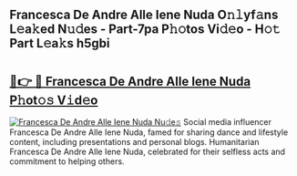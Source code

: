 ## Francesca De Andre Alle Iene Nuda O𝚗𝚕yf𝚊ns L𝚎a𝚔ed N𝚞𝚍es - Part-7pa P𝚑𝚘tos Vi𝚍𝚎o - H𝚘𝚝 Part L𝚎a𝚔s h5gbi

# <h2><a href="http://kf4104.oniu.top/?m=Francesca+De+Andre+Alle+Iene+Nuda">🔗👉 🔴 Francesca De Andre Alle Iene Nuda P𝚑ot𝚘𝚜 V𝚒d𝚎o</a></h2>

[![Francesca De Andre Alle Iene Nuda Nu𝚍e𝚜](https://i.imgur.com/0qMVB7G.gif)](http://kf4104.oniu.top/?m=Francesca+De+Andre+Alle+Iene+Nuda)
Social media influencer Francesca De Andre Alle Iene Nuda, famed for sharing dance and lifestyle content, including presentations and personal blogs. Humanitarian Francesca De Andre Alle Iene Nuda, celebrated for their selfless acts and commitment to helping others.  
